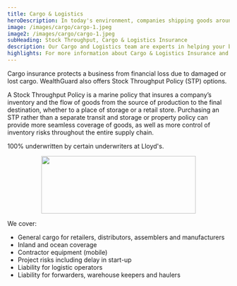 ```yaml
---
title: Cargo & Logistics
heroDescription: In today's environment, companies shipping goods around the world are facing large risk management challenges.
image: /images/cargo/cargo-1.jpeg
image2: /images/cargo/cargo-1.jpeg
subHeading: Stock Throughput, Cargo & Logistics Insurance
description: Our Cargo and Logistics team are experts in helping your business avoid disruptions and recover from costly perils. Our Stock Throughput coverage options provide additional protection for goods from origin to destination.
highlights: For more information about Cargo & Logistics Insurance and Stock Throughput Policy options, contact WealthGuard below.
---
```


Cargo insurance protects a business from financial loss due to damaged or lost cargo. WealthGuard also offers Stock Throughput Policy (STP) options.

A Stock Throughput Policy is a marine policy that insures a company’s inventory and the flow of goods from the source of production to the final destination, whether to a place of storage or a retail store. Purchasing an STP rather than a separate transit and storage or property policy can provide more seamless coverage of goods, as well as more control of inventory risks throughout the entire supply chain.

100% underwritten by certain underwriters at Lloyd's.

<img src="/images/Coverholder at Lloyds_black_rgb.jpg" width="350" height="130" style="display: block; margin: auto;" />

We cover:

- General cargo for retailers, distributors, assemblers and manufacturers
- Inland and ocean coverage
- Contractor equipment (mobile)
- Project risks including delay in start-up
- Liability for logistic operators
- Liability for forwarders, warehouse keepers and haulers
